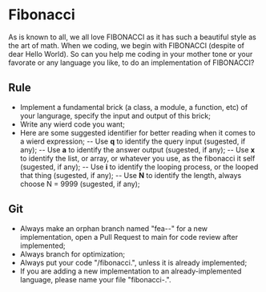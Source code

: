 # Fibonacci
As is known to all, we all love FIBONACCI as it has such a beautiful style as the art of math. When we coding, we begin with FIBONACCI (despite of dear Hello World). So can you help me coding in your mother tone or your favorate or any language you like, to do an implementation of FIBONACCI?

## Rule
- Implement a fundamental brick (a class, a module, a function, etc) of your langurage, specify the input and output of this brick;
- Write any wierd code you want;
- Here are some suggested identifier for better reading when it comes to a wierd expression;
-- Use **q** to identify the query input (sugested, if any);
-- Use **a** to identify the answer output (sugested, if any);
-- Use **x** to identify the list, or array, or whatever you use, as the fibonacci it self (sugested, if any);
-- Use **i** to identify the looping process, or the looped that thing (sugested, if any);
-- Use **N** to identify the length, always choose N = 9999 (sugested, if any);

## Git
- Always make an orphan branch named "fea-<language>-<whateverdiffers>" for a new implementation, open a Pull Request to main for code review after implemented;
- Always branch for optimization;
- Always put your code "<language>/fibonacci.<somewhatlangsuffix>", unless it is already implemented;
- If you are adding a new implementation to an already-implemented language, please name your file "fibonacci-<whateverdiffers>.<somewhatlangsuffix>".
